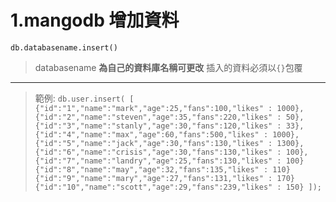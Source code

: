# 1.mangodb 增加資料
`db.databasename.insert()`
>databasename **為自己的資料庫名稱可更改**
>插入的資料必須以`{}`包覆
***
>範例:
`db.user.insert(
[
{"id":"1","name":"mark","age":25,"fans":100,"likes" : 1000},
{"id":"2","name":"steven","age":35,"fans":220,"likes" : 50},
{"id":"3","name":"stanly","age":30,"fans":120,"likes" : 33},
{"id":"4","name":"max","age":60,"fans":500,"likes" : 1000},
{"id":"5","name":"jack","age":30,"fans":130,"likes" : 1300},
{"id":"6","name":"crisis","age":30,"fans":130,"likes" : 100},
{"id":"7","name":"landry","age":25,"fans":130,"likes" : 100}
{"id":"8","name":"may","age":32,"fans":135,"likes" : 110}
{"id":"9","name":"mary","age":27,"fans":131,"likes" : 170}
{"id":"10","name":"scott","age":29,"fans":239,"likes" : 150}
]);`
